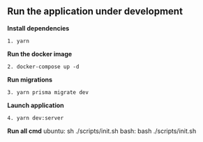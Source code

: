 ## **Run the application under development**

**Install dependencies**
```
1. yarn
```

**Run the docker image**
```
2. docker-compose up -d
```

**Run migrations**
```
3. yarn prisma migrate dev
```

**Launch application**
```
4. yarn dev:server
```

**Run all cmd**
ubuntu: sh ./scripts/init.sh 
bash: bash ./scripts/init.sh 
